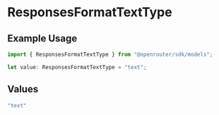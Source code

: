 # ResponsesFormatTextType

## Example Usage

```typescript
import { ResponsesFormatTextType } from "@openrouter/sdk/models";

let value: ResponsesFormatTextType = "text";
```

## Values

```typescript
"text"
```